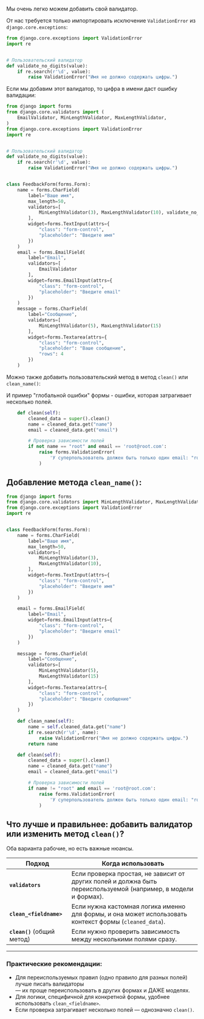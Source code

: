 Мы очень легко можем добавить свой валидатор.  

От нас требуется только импортировать исключение `ValidationError` из  
`django.core.exceptions`:


```python
from django.core.exceptions import ValidationError
import re


# Пользовательский валидатор
def validate_no_digits(value):
    if re.search(r'\d', value):
        raise ValidationError("Имя не должно содержать цифры.")
```

Если мы добавим этот валидатор, то цифра в имени даст ошибку валидации:  
```python
from django import forms
from django.core.validators import (
    EmailValidator, MinLengthValidator, MaxLengthValidator,
)
from django.core.exceptions import ValidationError
import re


# Пользовательский валидатор
def validate_no_digits(value):
    if re.search(r'\d', value):
        raise ValidationError("Имя не должно содержать цифры.")


class FeedbackForm(forms.Form):
    name = forms.CharField(
        label="Ваше имя",
        max_length=50,
        validators=[
            MinLengthValidator(3), MaxLengthValidator(10), validate_no_digits
        ],
        widget=forms.TextInput(attrs={
            "class": "form-control",
            "placeholder": "Введите имя"
        })
    )
    email = forms.EmailField(
        label="Email",
        validators=[
            EmailValidator
        ],
        widget=forms.EmailInput(attrs={
            "class": "form-control",
            "placeholder": "Введите email"
        })
    )
    message = forms.CharField(
        label="Сообщение",
        validators=[
            MinLengthValidator(5), MaxLengthValidator(15)
        ],
        widget=forms.Textarea(attrs={
            "class": "form-control",
            "placeholder": "Ваше сообщение",
            "rows": 4
        })
    )
```


Можно также добавить пользовательский метод в метод `clean()` или `clean_name()`:


И пример "глобальной ошибки" формы - ошибки, которая затрагивает несколько полей.

```python
    def clean(self):
        cleaned_data = super().clean()
        name = cleaned_data.get("name")
        email = cleaned_data.get("email")

        # Проверка зависимости полей
        if not name == "root" and email == 'root@root.com':
            raise forms.ValidationError(
                'У суперпользователь должен быть только один email: "root@root.com"!'  
            )

```
## Добавление метода `clean_name()`:
```python
from django import forms
from django.core.validators import MinLengthValidator, MaxLengthValidator
from django.core.exceptions import ValidationError
import re


class FeedbackForm(forms.Form):
    name = forms.CharField(
        label="Ваше имя",
        max_length=50,
        validators=[
            MinLengthValidator(3),
            MaxLengthValidator(10),
        ],
        widget=forms.TextInput(attrs={
            "class": "form-control",
            "placeholder": "Введите имя"
        })
    )

    email = forms.EmailField(
        label="Email",
        widget=forms.EmailInput(attrs={
            "class": "form-control",
            "placeholder": "Введите email"
        })
    )

    message = forms.CharField(
        label="Сообщение",
        validators=[
            MinLengthValidator(5),
            MaxLengthValidator(15)
        ],
        widget=forms.Textarea(attrs={
            "class": "form-control",
            "placeholder": "Введите сообщение"
        })
    )

    def clean_name(self):
        name = self.cleaned_data.get("name")
        if re.search(r'\d', name):
            raise ValidationError("Имя не должно содержать цифры.")
        return name

    def clean(self):
        cleaned_data = super().clean()
        name = cleaned_data.get("name")
        email = cleaned_data.get("email")

        # Проверка зависимости полей
        if name != "root" and email == 'root@root.com':
            raise forms.ValidationError(
                'У суперпользователь должен быть только один email: "root@root.com"!'  
            )


```

## Что лучше и правильнее: добавить валидатор или изменить метод `clean()`?

Оба варианта рабочие, но есть важные нюансы.

| Подход                      | Когда использовать                                                                                              |
| --------------------------- | --------------------------------------------------------------------------------------------------------------- |
| **`validators`**            | Если проверка простая, не зависит от других полей и должна быть переиспользуемой (например, в модели и формах). |
| **`clean_<fieldname>`**     | Если нужна кастомная логика именно для формы, и она может использовать контекст формы (`cleaned_data`).         |
| **`clean()`** (общий метод) | Если нужно проверить зависимость между несколькими полями сразу.                                                |

---

### Практические рекомендации:

* Для переиспользуемых правил (одно правило для разных полей) лучше писать валидаторы  
  — их проще переиспользовать в других формах и ДАЖЕ моделях.
* Для логики, специфичной для конкретной формы, удобнее использовать `clean_<fieldname>`.
* Если проверка затрагивает несколько полей — однозначно `clean()`.

